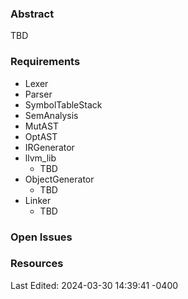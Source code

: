 ### Abstract
TBD

### Requirements
- Lexer
- Parser
- SymbolTableStack
- SemAnalysis
- MutAST
- OptAST
- IRGenerator
- llvm_lib
	- TBD
- ObjectGenerator
	- TBD
- Linker
	- TBD

### Open Issues

### Resources
Last Edited: 2024-03-30 14:39:41 -0400

